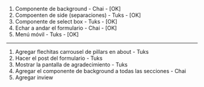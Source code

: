 1. Componente de background - Chai - [OK]
2. Compoenten de side (separaciones) - Tuks - [OK]
3. Componente de select box - Tuks - [OK]
4. Echar a andar el formulario - Chai - [OK]
5. Menú móvil - Tuks - [OK]

-----

1. Agregar flechitas carrousel de pillars en about - Tuks
2. Hacer el post del formulario - Tuks
3. Mostrar la pantalla de agradecimiento - Tuks
4. Agregar el componente de background a todas las secciones - Chai
5. Agregar inview